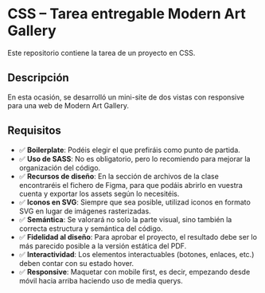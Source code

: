 # CSS – Tarea entregable Modern Art Gallery

Este repositorio contiene la tarea de un proyecto en CSS.

## Descripción

En esta ocasión, se desarrolló un mini-site de dos vistas con responsive para una web de Modern Art Gallery. 

## Requisitos

- ✅ **Boilerplate**: Podéis elegir el que prefiráis como punto de partida.
- ✅ **Uso de SASS**: No es obligatorio, pero lo recomiendo para mejorar la organización del código.
- ✅ **Recursos de diseño**: En la sección de archivos de la clase encontraréis el fichero de Figma, para que podáis abrirlo en vuestra cuenta y exportar los assets según lo necesitéis.
- ✅ **Iconos en SVG**: Siempre que sea posible, utilizad iconos en formato SVG en lugar de imágenes rasterizadas.
- ✅ **Semántica**: Se valorará no solo la parte visual, sino también la correcta estructura y semántica del código.
- ✅ **Fidelidad al diseño**: Para aprobar el proyecto, el resultado debe ser lo más parecido posible a la versión estática del PDF.
- ✅ **Interactividad**: Los elementos interactuables (botones, enlaces, etc.) deben contar con su estado hover.
- ✅ **Responsive**: Maquetar con mobile first, es decir, empezando desde móvil hacia arriba haciendo uso de media querys.


